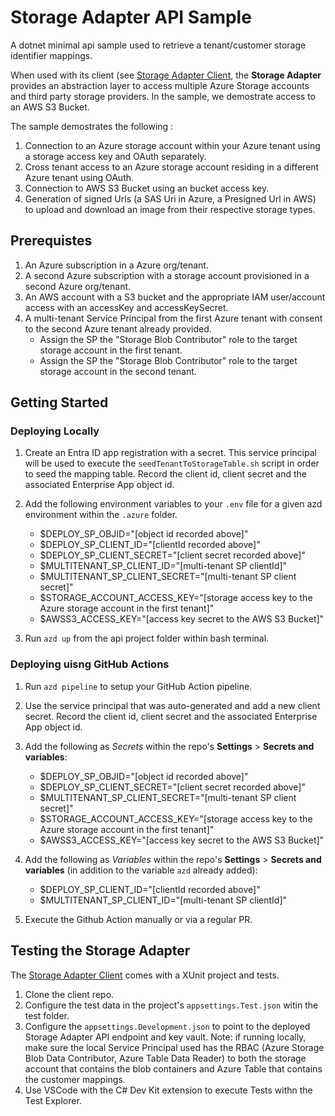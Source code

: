 # Storage Adapter API Sample
A dotnet minimal api sample used to retrieve a tenant/customer storage identifier mappings.  

When used with its client (see [Storage Adapter Client](https://github.com/becheng/storage-adapter-api), the **Storage Adapter** provides an abstraction layer to access multiple Azure Storage accounts and third party storage providers.  In the sample, we demostrate access to an AWS S3 Bucket.

The sample demostrates the following :

1. Connection to an Azure storage account within your  Azure tenant using a storage access key and OAuth separately. 
2. Cross tenant access to an Azure storage account residing in a different Azure tenant using OAuth.
3. Connection to AWS S3 Bucket using an bucket access key.
4. Generation of signed Urls (a SAS Uri in Azure, a Presigned Url in AWS) to upload and download an image from their respective storage types.

## Prerequistes
1. An Azure subscription in a Azure org/tenant.
2. A second Azure subscription with a storage account provisioned in a second Azure org/tenant.
3. An AWS account with a S3 bucket and the appropriate IAM user/account access with an accessKey and accessKeySecret.
4. A multi-tenant Service Principal from the first Azure tenant with consent to the second Azure tenant already provided.  
    - Assign the SP the "Storage Blob Contributor" role to the target storage account in the first tenant.
    - Assign the SP the "Storage Blob Contributor" role to the target storage account in the second tenant.

## Getting Started

### Deploying Locally

1. Create an Entra ID app registration with a secret.  This service principal will be used to execute the `seedTenantToStorageTable.sh` script in order to seed the mapping table.  Record the client id, client secret and the associated Enterprise App object id.  

2. Add the following environment variables to your `.env` file for a given azd environment within the `.azure` folder.
    - $DEPLOY_SP_OBJID="[object id recorded above]"
    - $DEPLOY_SP_CLIENT_ID="[clientId recorded above]"
    - $DEPLOY_SP_CLIENT_SECRET="[client secret recorded above]"
    - $MULTITENANT_SP_CLIENT_ID="[multi-tenant SP clientId]"
    - $MULTITENANT_SP_CLIENT_SECRET="[multi-tenant SP client secret]"
    - $STORAGE_ACCOUNT_ACCESS_KEY="[storage access key to the Azure storage account in the first tenant]"
    - $AWSS3_ACCESS_KEY="[access key secret to the AWS S3 Bucket]"

3. Run `azd up` from the api project folder within bash terminal.

### Deploying uisng GitHub Actions

1. Run `azd pipeline` to setup your GitHub Action pipeline.

2. Use the service principal that was auto-generated and add a new client secret.  Record the client id, client secret and the associated Enterprise App object id.  

3. Add the following as *Secrets* within the repo's **Settings** > **Secrets and variables**:
    - $DEPLOY_SP_OBJID="[object id recorded above]"
    - $DEPLOY_SP_CLIENT_SECRET="[client secret recorded above]"
    - $MULTITENANT_SP_CLIENT_SECRET="[multi-tenant SP client secret]"
    - $STORAGE_ACCOUNT_ACCESS_KEY="[storage access key to the Azure storage account in the first tenant]"
    - $AWSS3_ACCESS_KEY="[access key secret to the AWS S3 Bucket]"

4. Add the following as *Variables* within the repo's **Settings** > **Secrets and variables** (in addition to the variable `azd` already added):
    - $DEPLOY_SP_CLIENT_ID="[clientId recorded above]"
    - $MULTITENANT_SP_CLIENT_ID="[multi-tenant SP clientId]"

5. Execute the Github Action manually or via a regular PR.

## Testing the Storage Adapter
The [Storage Adapter Client](https://github.com/becheng/storage-adapter-client) comes with a XUnit project and tests.
1. Clone the client repo.
2. Configure the test data in the project's `appsettings.Test.json` witin the test folder.
3. Configure the `appsettings.Development.json` to point to the deployed Storage Adapter API endpoint and key vault.  Note: if running locally, make sure the local Service Principal used has the RBAC (Azure Storage Blob Data Contributor, Azure Table Data Reader) to both the storage account that contains the blob containers and Azure Table that contains the customer mappings.     
4. Use VSCode with the C# Dev Kit extension to execute Tests withn the Test Explorer. 